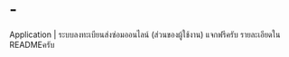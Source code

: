 # -
Application | ระบบลงทะเบียนส่งซ่อมออนไลน์ (ส่วนของผู้ใช้งาน) แจกฟรีครับ รายละเอียดใน READMEครับ
